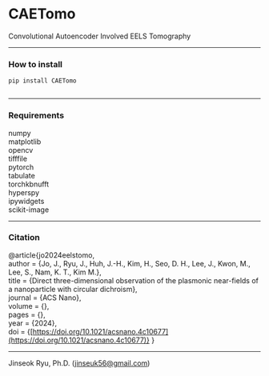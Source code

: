 # CAETomo
Convolutional Autoencoder Involved EELS Tomography
___
### How to install
<code>pip install CAETomo  
</code>
___
### Requirements
numpy  
matplotlib  
opencv  
tifffile  
pytorch  
tabulate  
torchkbnufft  
hyperspy  
ipywidgets  
scikit-image  
___
### Citation
@article{jo2024eelstomo,<br>
author = {Jo, J., Ryu, J., Huh, J.-H., Kim, H., Seo, D. H., Lee, J., Kwon, M., Lee, S., Nam, K. T., Kim M.},<br>
title = {Direct three-dimensional observation of the plasmonic near-fields of a nanoparticle with circular dichroism},<br>
journal = {ACS Nano},<br>
volume = {},<br>
pages = {},<br>
year = {2024},<br>
doi = {[https://doi.org/10.1021/acsnano.4c10677](https://doi.org/10.1021/acsnano.4c10677)}
}
___
Jinseok Ryu, Ph.D. ([jinseuk56@gmail.com](mailto:jinseuk56@gmail.com))

